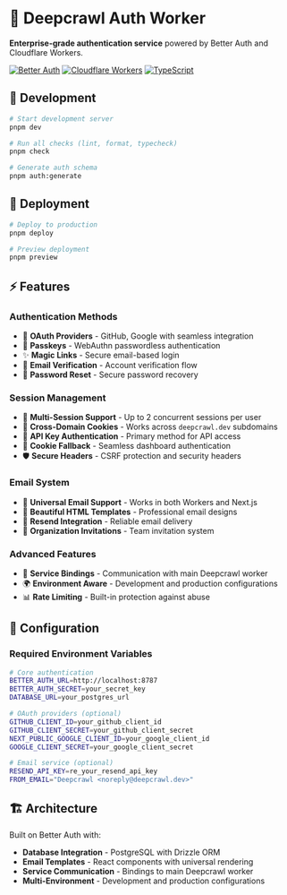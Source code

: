 # 🔐 Deepcrawl Auth Worker

**Enterprise-grade authentication service** powered by Better Auth and Cloudflare Workers.

[![Better Auth](https://img.shields.io/badge/Better_Auth-1.3-green.svg)](https://better-auth.com/)
[![Cloudflare Workers](https://img.shields.io/badge/Cloudflare-Workers-orange.svg)](https://workers.cloudflare.com/)
[![TypeScript](https://img.shields.io/badge/TypeScript-Ready-blue.svg)](https://www.typescriptlang.org)

## 🚀 Development

```bash
# Start development server
pnpm dev

# Run all checks (lint, format, typecheck)
pnpm check

# Generate auth schema
pnpm auth:generate
```

## 🚀 Deployment

```bash
# Deploy to production
pnpm deploy

# Preview deployment
pnpm preview
```

## ⚡ Features

### **Authentication Methods**
- 🔐 **OAuth Providers** - GitHub, Google with seamless integration
- 🔑 **Passkeys** - WebAuthn passwordless authentication
- ✨ **Magic Links** - Secure email-based login
- 📧 **Email Verification** - Account verification flow
- 🔄 **Password Reset** - Secure password recovery

### **Session Management**
- 🏢 **Multi-Session Support** - Up to 2 concurrent sessions per user
- 🍪 **Cross-Domain Cookies** - Works across `deepcrawl.dev` subdomains
- 🔐 **API Key Authentication** - Primary method for API access
- 🍪 **Cookie Fallback** - Seamless dashboard authentication
- 🛡️ **Secure Headers** - CSRF protection and security headers

### **Email System**
- 📨 **Universal Email Support** - Works in both Workers and Next.js
- 🎨 **Beautiful HTML Templates** - Professional email designs
- 📧 **Resend Integration** - Reliable email delivery
- 👥 **Organization Invitations** - Team invitation system

### **Advanced Features**
- 🔗 **Service Bindings** - Communication with main Deepcrawl worker
- 🌍 **Environment Aware** - Development and production configurations
- 📊 **Rate Limiting** - Built-in protection against abuse

## 🔧 Configuration

### **Required Environment Variables**
```bash
# Core authentication
BETTER_AUTH_URL=http://localhost:8787
BETTER_AUTH_SECRET=your_secret_key
DATABASE_URL=your_postgres_url

# OAuth providers (optional)
GITHUB_CLIENT_ID=your_github_client_id
GITHUB_CLIENT_SECRET=your_github_client_secret
NEXT_PUBLIC_GOOGLE_CLIENT_ID=your_google_client_id
GOOGLE_CLIENT_SECRET=your_google_client_secret

# Email service (optional)
RESEND_API_KEY=re_your_resend_api_key
FROM_EMAIL="Deepcrawl <noreply@deepcrawl.dev>"
```

## 🏗️ Architecture

Built on Better Auth with:
- **Database Integration** - PostgreSQL with Drizzle ORM
- **Email Templates** - React components with universal rendering
- **Service Communication** - Bindings to main Deepcrawl worker
- **Multi-Environment** - Development and production configurations
